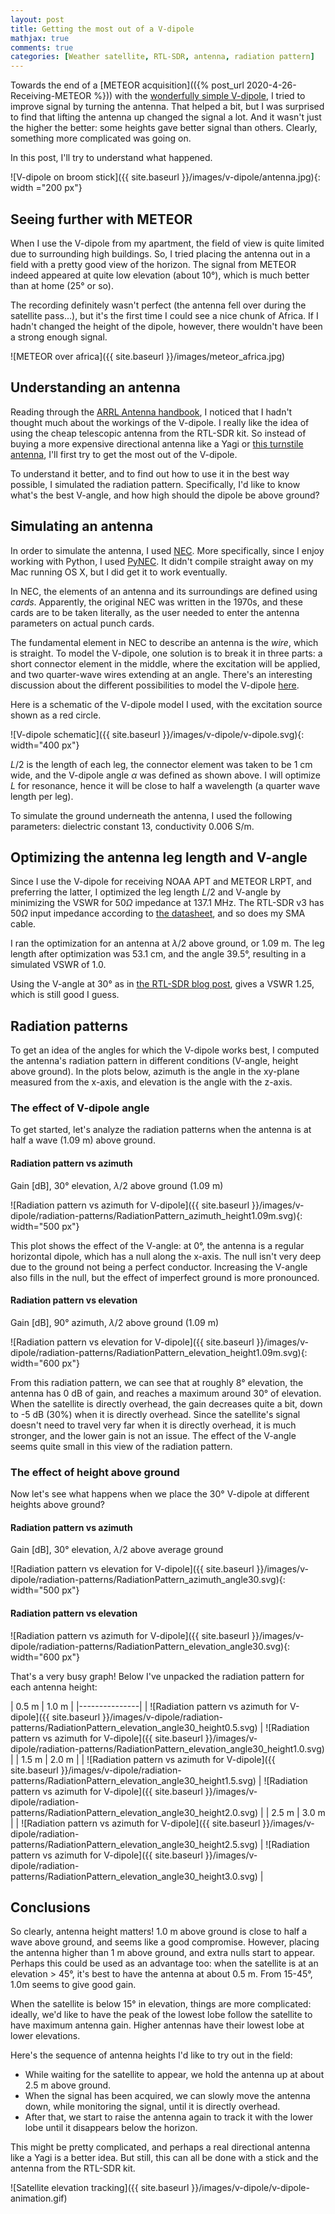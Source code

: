 ```yaml
---
layout: post
title: Getting the most out of a V-dipole
mathjax: true
comments: true
categories: [Weather satellite, RTL-SDR, antenna, radiation pattern]
---
```


Towards the end of a [METEOR acquisition](({% post_url 2020-4-26-Receiving-METEOR %})) with the [wonderfully simple V-dipole](https://www.rtl-sdr.com/simple-noaameteor-weather-satellite-antenna-137-mhz-v-dipole/), I tried to improve signal by turning the antenna. That helped a bit, but I was surprised to find that lifting the antenna up changed the signal a lot. And it wasn't just the higher the better: some heights gave better signal than others. Clearly, something more complicated was going on.

In this post, I'll try to understand what happened.

![V-dipole on broom stick]({{ site.baseurl }}/images/v-dipole/antenna.jpg){: width ="200 px"}

<!-- more -->

## Seeing further with METEOR

When I use the V-dipole from my apartment, the field of view is quite limited due to surrounding high buildings. So, I tried placing the antenna out in a field with a pretty good view of the horizon. The signal from METEOR indeed appeared at quite low elevation (about 10°), which is much better than at home (25° or so).

The recording definitely wasn't perfect (the antenna fell over during the satellite pass...), but it's the first time I could see a nice chunk of Africa. If I hadn't changed the height of the dipole, however, there wouldn't have been a strong enough signal.

![METEOR over africa]({{ site.baseurl }}/images/meteor_africa.jpg)

## Understanding an antenna

Reading through the [ARRL Antenna handbook](http://www.arrl.org/arrl-antenna-book), I noticed that I hadn't thought much about the workings of the V-dipole. I really like the idea of using the cheap telescopic antenna from the RTL-SDR kit. So instead of buying a more expensive directional antenna like a Yagi or [this turnstile antenna](https://www.wimo.com/en/ta-1), I'll first try to get the most out of the V-dipole.

To understand it better, and to find out how to use it in the best way possible, I simulated the radiation pattern. Specifically, I'd like to know what's the best V-angle, and how high should the dipole be above ground?

## Simulating an antenna

In order to simulate the antenna, I used [NEC](https://en.wikipedia.org/wiki/Numerical_Electromagnetics_Code). More specifically, since I enjoy working with Python, I used [PyNEC](https://github.com/tmolteno/python-necpp/tree/master/PyNEC). It didn't compile straight away on my Mac running OS X, but I did get it to work eventually.

In NEC, the elements of an antenna and its surroundings are defined using *cards*. Apparently, the original NEC was written in the 1970s, and these cards are to be taken literally, as the user needed to enter the antenna parameters on actual punch cards.

The fundamental element in NEC to describe an antenna is the *wire*, which is straight. To model the V-dipole, one solution is to break it in three parts: a short connector element in the middle, where the excitation will be applied, and two quarter-wave wires extending at an angle. There's an interesting discussion about the different possibilities to model the V-dipole [here](http://on5au.be/content/amod/amod108.html).

Here is a schematic of the V-dipole model I used, with the excitation source shown as a red circle.

![V-dipole schematic]({{ site.baseurl }}/images/v-dipole/v-dipole.svg){: width="400 px"}

$L/2$ is the length of each leg, the connector element was taken to be 1 cm wide, and the V-dipole angle $\alpha$ was defined as shown above. I will optimize $L$ for resonance, hence it will be close to half a wavelength (a quarter wave length per leg).

To simulate the ground underneath the antenna, I used the following parameters: dielectric constant 13, conductivity 0.006 S/m.

## Optimizing the antenna leg length and V-angle

Since I use the V-dipole for receiving NOAA APT and METEOR LRPT, and preferring the latter, I optimized the leg length $L/2$ and V-angle by minimizing the VSWR for $50 \Omega$ impedance at 137.1 MHz. The RTL-SDR v3 has $50 \Omega$ input impedance according to [the datasheet](https://www.rtl-sdr.com/wp-content/uploads/2018/02/RTL-SDR-Blog-V3-Datasheet.pdf), and so does my SMA cable.

I ran the optimization for an antenna at $\lambda/2$ above ground, or 1.09 m. The leg length after optimization was 53.1 cm, and the angle 39.5°, resulting in a simulated VSWR of 1.0.

Using the V-angle at 30° as in [the RTL-SDR blog post](https://www.rtl-sdr.com/simple-noaameteor-weather-satellite-antenna-137-mhz-v-dipole/), gives a VSWR 1.25, which is still good I guess.

## Radiation patterns

To get an idea of the angles for which the V-dipole works best, I computed the antenna's radiation pattern in different conditions (V-angle, height above ground). In the plots below, azimuth is the angle in the xy-plane measured from the x-axis, and elevation is the angle with the z-axis.

### The effect of V-dipole angle

To get started, let's analyze the radiation patterns when the antenna is at half a wave (1.09 m) above ground.

#### Radiation pattern vs azimuth

Gain [dB], 30° elevation, $\lambda/2$ above ground (1.09 m)

![Radiation pattern vs azimuth for V-dipole]({{ site.baseurl }}/images/v-dipole/radiation-patterns/RadiationPattern_azimuth_height1.09m.svg){: width="500 px"}

This plot shows the effect of the V-angle: at 0°, the antenna is a regular horizontal dipole, which has a null along the x-axis. The null isn't very deep due to the ground not being a perfect conductor. Increasing the V-angle also fills in the null, but the effect of imperfect ground is more pronounced.

#### Radiation pattern vs elevation

Gain [dB], 90° azimuth, $\lambda/2$ above ground (1.09 m)

![Radiation pattern vs elevation for V-dipole]({{ site.baseurl }}/images/v-dipole/radiation-patterns/RadiationPattern_elevation_height1.09m.svg){: width="600 px"}

From this radiation pattern, we can see that at roughly 8° elevation, the antenna has 0 dB of gain, and reaches a maximum around 30° of elevation. When the satellite is directly overhead, the gain decreases quite a bit, down to -5 dB (30%) when it is directly overhead. Since the satellite's signal doesn't need to travel very far when it is directly overhead, it is much stronger, and the lower gain is not an issue. The effect of the V-angle seems quite small in this view of the radiation pattern.

### The effect of height above ground

Now let's see what happens when we place the 30° V-dipole at different heights above ground?

#### Radiation pattern vs azimuth

Gain [dB], 30° elevation, $\lambda/2$ above average ground

![Radiation pattern vs elevation for V-dipole]({{ site.baseurl }}/images/v-dipole/radiation-patterns/RadiationPattern_azimuth_angle30.svg){: width="500 px"}

#### Radiation pattern vs elevation

![Radiation pattern vs azimuth for V-dipole]({{ site.baseurl }}/images/v-dipole/radiation-patterns/RadiationPattern_elevation_angle30.svg){: width="600 px"}

That's a very busy graph! Below I've unpacked the radiation pattern for each antenna height:

| 0.5 m | 1.0 m |
|---------------|
| ![Radiation pattern vs azimuth for V-dipole]({{ site.baseurl }}/images/v-dipole/radiation-patterns/RadiationPattern_elevation_angle30_height0.5.svg) | ![Radiation pattern vs azimuth for V-dipole]({{ site.baseurl }}/images/v-dipole/radiation-patterns/RadiationPattern_elevation_angle30_height1.0.svg) |
| 1.5 m | 2.0 m |
| ![Radiation pattern vs azimuth for V-dipole]({{ site.baseurl }}/images/v-dipole/radiation-patterns/RadiationPattern_elevation_angle30_height1.5.svg) | ![Radiation pattern vs azimuth for V-dipole]({{ site.baseurl }}/images/v-dipole/radiation-patterns/RadiationPattern_elevation_angle30_height2.0.svg) |
| 2.5 m | 3.0 m |
| ![Radiation pattern vs azimuth for V-dipole]({{ site.baseurl }}/images/v-dipole/radiation-patterns/RadiationPattern_elevation_angle30_height2.5.svg) | ![Radiation pattern vs azimuth for V-dipole]({{ site.baseurl }}/images/v-dipole/radiation-patterns/RadiationPattern_elevation_angle30_height3.0.svg) |

## Conclusions

So clearly, antenna height matters! 1.0 m above ground is close to half a wave above ground, and seems like a good compromise. However, placing the antenna higher than 1 m above ground, and extra nulls start to appear. Perhaps this could be used as an advantage too: when the satellite is at an elevation > 45°, it's best to have the antenna at about 0.5 m. From 15-45°, 1.0m seems to give good gain.

When the satellite is below 15° in elevation, things are more complicated: ideally, we'd like to have the peak of the lowest lobe follow the satellite to have maximum antenna gain. Higher antennas have their lowest lobe at lower elevations.

Here's the sequence of antenna heights I'd like to try out in the field:

* While waiting for the satellite to appear, we hold the antenna up at about 2.5 m above ground.
* When the signal has been acquired, we can slowly move the antenna down, while monitoring the signal, until it is directly overhead.
* After that, we start to raise the antenna again to track it with the lower lobe until it disappears below the horizon.

This might be pretty complicated, and perhaps a real directional antenna like a Yagi is a better idea. But still, this can all be done with a stick and the antenna from the RTL-SDR kit.

![Satellite elevation tracking]({{ site.baseurl }}/images/v-dipole/v-dipole-animation.gif)
